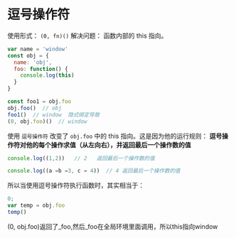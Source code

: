 # 逗号操作符

使用形式： `(0, fn)()`
解决问题： 函数内部的 this 指向。

```js
var name = 'window'
const obj = {
  name: 'obj',
  foo: function() {
    console.log(this)
  }
}

const foo1 = obj.foo
obj.foo()  // obj
foo1()  // window  隐式绑定导致
(0, obj.foo)()  // window
```

使用 `逗号操作符` 改变了 `obj.foo` 中的 this 指向。这是因为他的运行规则： **逗号操作符对他的每个操作求值（从左向右），并返回最后一个操作数的值**

```js
console.log((1,2))   // 2   返回最后一个操作数的值

console.log((a =b =3, c = 4))  // 4 返回最后一个操作数的值
```

所以当使用逗号操作符执行函数时，其实相当于：

```js
0;
var temp = obj.foo
temp()
```

(0, obj.foo)返回了_foo,然后_foo在全局环境里面调用，所以this指向window

